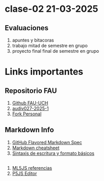 # clase-02 21-03-2025

## Evaluaciones

1. apuntes y bitacoras
2. trabajo mitad de semestre en grupo
3. proyecto final final de semestre en grupo

# Links importantes

## Repositorio FAU

1. [Github FAU-UCH](https://github.com/fau-uchile)
2. [audiv027-2025-1](https://github.com/FAU-UChile/audiv027-2025-1)
3. [Fork Personal](https://github.com/franciscomorande/audiv027-2025-1)

## Markdown Info

1. [GitHub Flavored Markdown Spec](https://github.github.com/gfm/)
2. [Markdown cheatsheet](https://github.com/adam-p/markdown-here/wiki/Markdown-Cheatsheet)
3. [Sintaxis de escritura y formato básicos](https://docs.github.com/es/get-started/writing-on-github/getting-started-with-writing-and-formatting-on-github/basic-writing-and-formatting-syntax)

##

1. [ML5JS referencias](https://docs.ml5js.org/#/)
2. [P5JS Editor]()
